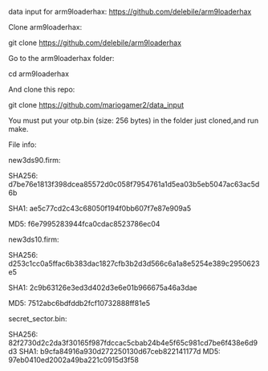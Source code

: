 
data input for arm9loaderhax: https://github.com/delebile/arm9loaderhax

Clone arm9loaderhax:

git clone https://github.com/delebile/arm9loaderhax

Go to the arm9loaderhax folder:

cd arm9loaderhax

And clone this repo:

git clone https://github.com/mariogamer2/data_input

You must put your otp.bin (size: 256 bytes) in the folder just cloned,and run make.

File info:

new3ds90.firm:

SHA256:
d7be76e1813f398dcea85572d0c058f7954761a1d5ea03b5eb5047ac63ac5d6b

SHA1:
ae5c77cd2c43c68050f194f0bb607f7e87e909a5

MD5:
f6e7995283944fca0cdac8523786ec04

new3ds10.firm:

SHA256:
d253c1cc0a5ffac6b383dac1827cfb3b2d3d566c6a1a8e5254e389c2950623e5

SHA1:
2c9b63126e3ed3d402d3e6e01b966675a46a3dae

MD5:
7512abc6bdfddb2fcf10732888ff81e5

secret_sector.bin:

SHA256:
82f2730d2c2da3f30165f987fdccac5cbab24b4e5f65c981cd7be6f438e6d9d3
SHA1:
b9cfa84916a930d272250130d67ceb822141177d
MD5:
97eb0410ed2002a49ba221c0915d3f58

